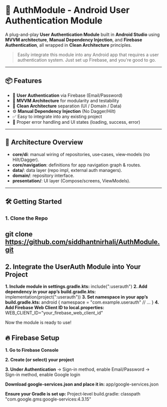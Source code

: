 # 🔐 AuthModule - Android User Authentication Module

A plug-and-play **User Authentication Module** built in **Android Studio** using **MVVM architecture**, **Manual Dependency Injection**, and **Firebase Authentication**, all wrapped in **Clean Architecture** principles.

> Easily integrate this module into any Android app that requires a user authentication system. Just set up Firebase, and you're good to go.

---

## 📦 Features

- 🔑 **User Authentication** via Firebase (Email/Password)
- 🧱 **MVVM Architecture** for modularity and testability
- 🧼 **Clean Architecture** separation (UI / Domain / Data)
- ⚙️ **Manual Dependency Injection** (No Dagger/Hilt)
- ✅ Easy to integrate into any existing project
- 📃 Proper error handling and UI states (loading, success, error)

---

## 🧱 Architecture Overview


- **core/di**: manual wiring of repositories, use‑cases, view‑models (no Hilt/Dagger).
- **core/navigation**: definitions for app navigation graph & routes.
- **data/**: data layer (repo impl, external auth managers).
- **domain/**: repository interface.
- **presentation/**: UI layer (Compose/screens, ViewModels).

---

## 🛠️ Getting Started

### 1. Clone the Repo



git clone https://github.com/siddhantnirhali/AuthModule.git
---

## 2. Integrate the UserAuth Module into Your Project

 **1. Include module in settings.gradle.kts:**
        include(":userauth")
 **2. Add dependency in your app’s build.gradle.kts:**
        implementation(project(":userauth"))
 **3. Set namespace in your app’s build.gradle.kts:**
        android {
            namespace = "com.example.userauth"
            // …
        }
 **4. Add Firebase Web Client ID to local.properties:**
        WEB_CLIENT_ID="your_firebase_web_client_id"
 
Now the module is ready to use!

## 🔥 Firebase Setup

**1. Go to Firebase Console**

**2. Create (or select) your project**

**3. Under Authentication**
    → Sign-in method, enable Email/Password
    → Sign-in method, enable Google login

**Download google-services.json and place it in:**
    app/google-services.json

**Ensure your Gradle is set up:** 
    Project‑level build.gradle: classpath "com.google.gms:google-services:4.3.15"